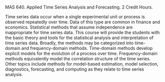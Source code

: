 MAS 640. Applied Time Series Analysis and Forecasting. 2 Credit Hours.

Time series data occur when a single experimental unit or process is observed repeatedly over time. Data of this type are common in finance and economics. Statistical methods that assume independence are inappropriate for time series data. This course will provide the students with the basic theory and tools for the statistical analysis and interpretation of time series data. Broadly, the methods may be categorized into time-domain and frequency-domain methods. Time-domain methods develop explicit models for the evolution of a process over time. Frequency-domain methods equivalently model the correlation structure of the time series. Other topics include methods for model-based estimation, model selection, diagnostics, forecasting, and computing as they relate to time series analysis.